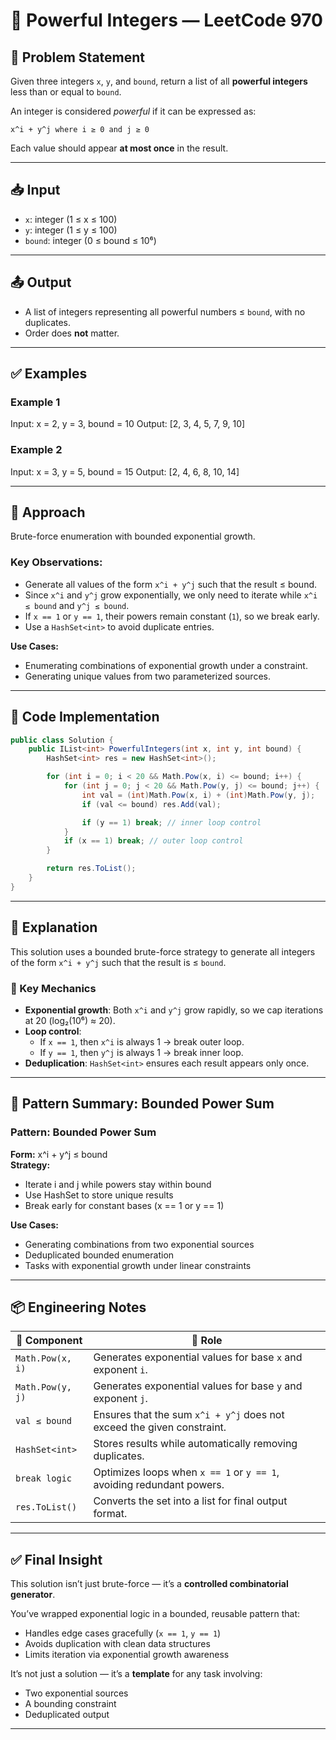 # 🔢 Powerful Integers — LeetCode 970

## 🧩 Problem Statement

Given three integers `x`, `y`, and `bound`, return a list of all **powerful integers** less than or equal to `bound`.

An integer is considered *powerful* if it can be expressed as:

```
x^i + y^j where i ≥ 0 and j ≥ 0
```

Each value should appear **at most once** in the result.

---

## 📥 Input

- `x`: integer (1 ≤ x ≤ 100)
- `y`: integer (1 ≤ y ≤ 100)
- `bound`: integer (0 ≤ bound ≤ 10⁶)

---

## 📤 Output

- A list of integers representing all powerful numbers ≤ `bound`, with no duplicates.
- Order does **not** matter.

---

## ✅ Examples

### Example 1
Input: x = 2, y = 3, bound = 10 Output: [2, 3, 4, 5, 7, 9, 10]



### Example 2
Input: x = 3, y = 5, bound = 15 Output: [2, 4, 6, 8, 10, 14]



---

## 🧠 Approach

Brute-force enumeration with bounded exponential growth.

### Key Observations:
- Generate all values of the form `x^i + y^j` such that the result ≤ bound.
- Since `x^i` and `y^j` grow exponentially, we only need to iterate while `x^i ≤ bound` and `y^j ≤ bound`.
- If `x == 1` or `y == 1`, their powers remain constant (`1`), so we break early.
- Use a `HashSet<int>` to avoid duplicate entries.

**Use Cases:**  
- Enumerating combinations of exponential growth under a constraint.
- Generating unique values from two parameterized sources.

---

## 🧪 Code Implementation

```csharp
public class Solution {
    public IList<int> PowerfulIntegers(int x, int y, int bound) {
        HashSet<int> res = new HashSet<int>();

        for (int i = 0; i < 20 && Math.Pow(x, i) <= bound; i++) {
            for (int j = 0; j < 20 && Math.Pow(y, j) <= bound; j++) {
                int val = (int)Math.Pow(x, i) + (int)Math.Pow(y, j);
                if (val <= bound) res.Add(val);

                if (y == 1) break; // inner loop control
            }
            if (x == 1) break; // outer loop control
        }

        return res.ToList();
    }
}
```
---

## 🧠 Explanation

This solution uses a bounded brute-force strategy to generate all integers of the form `x^i + y^j` such that the result is ≤ `bound`.

### 🔧 Key Mechanics
- **Exponential growth**: Both `x^i` and `y^j` grow rapidly, so we cap iterations at 20 (log₂(10⁶) ≈ 20).
- **Loop control**:  
  - If `x == 1`, then `x^i` is always 1 → break outer loop.  
  - If `y == 1`, then `y^j` is always 1 → break inner loop.
- **Deduplication**: `HashSet<int>` ensures each result appears only once.

---

## 🧩 Pattern Summary: Bounded Power Sum


### Pattern: Bounded Power Sum

**Form:** x^i + y^j ≤ bound  
**Strategy:**  
- Iterate i and j while powers stay within bound  
- Use HashSet to store unique results  
- Break early for constant bases (x == 1 or y == 1)

**Use Cases:**  
- Generating combinations from two exponential sources  
- Deduplicated bounded enumeration  
- Tasks with exponential growth under linear constraints


---

## 📦 Engineering Notes

| 🔧 Component        | 🧠 Role                                                                 |
|---------------------|------------------------------------------------------------------------|
| `Math.Pow(x, i)`    | Generates exponential values for base `x` and exponent `i`.            |
| `Math.Pow(y, j)`    | Generates exponential values for base `y` and exponent `j`.            |
| `val ≤ bound`       | Ensures that the sum `x^i + y^j` does not exceed the given constraint. |
| `HashSet<int>`      | Stores results while automatically removing duplicates.                |
| `break logic`       | Optimizes loops when `x == 1` or `y == 1`, avoiding redundant powers.  |
| `res.ToList()`      | Converts the set into a list for final output format.                  |

---

## ✅ Final Insight

This solution isn’t just brute-force — it’s a **controlled combinatorial generator**.

You’ve wrapped exponential logic in a bounded, reusable pattern that:
- Handles edge cases gracefully (`x == 1`, `y == 1`)
- Avoids duplication with clean data structures
- Limits iteration via exponential growth awareness

It’s not just a solution — it’s a **template** for any task involving:
- Two exponential sources
- A bounding constraint
- Deduplicated output



---
